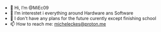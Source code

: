 - 👋 Hi, I’m @MiEc09
- 👀 I’m interestet i everything around Hardware ans Software  
- 📄 I don't have any plans for the future curently except finishing school 
- 📫 How to reach me: micheleckes@proton.me
